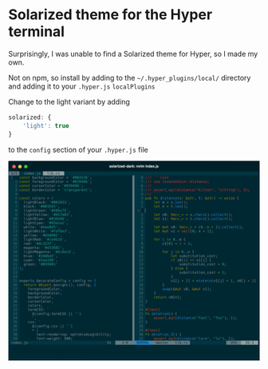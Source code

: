 # Solarized theme for the Hyper terminal

Surprisingly, I was unable to find a Solarized theme for Hyper, so I made my own.

Not on npm, so install by adding to the `~/.hyper_plugins/local/` directory and adding it to your `.hyper.js` `localPlugins`

Change to the light variant by adding
```js
solarized: {
    'light': true
}
```

to the `config` section of your `.hyper.js` file

![sample](sample.png?raw=true)
